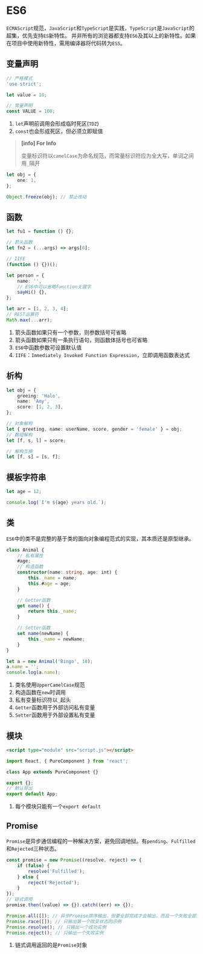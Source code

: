 # ES6

`ECMAScript`规范，`JavaScript`和`TypeScript`是实践，`TypeScript`是`JavaScript`的超集，优先支持`ES`新特性。
并非所有的浏览器都支持`ES6`及其以上的新特性。如果在项目中使用新特性，需用编译器将代码转为`ES5`。

## 变量声明

```ts
// 严格模式
'use strict';

let value = 10;

// 常量声明
const VALUE = 100;
```

1. `let`声明前调用会形成临时死区(`TDZ`)
2. `const`也会形成死区，但必须立即赋值

> **[info] For Info**
>
> 变量标识符以`camelCase`为命名规范，而常量标识符应为全大写，单词之间用`_`隔开

```ts
let obj = {
    one: 1,
};

Object.freeze(obj); // 禁止改动
```

## 函数

```ts
let fu1 = function () {};

// 箭头函数
let fn2 = (...args) => args[0];

// IIFE
(function () {})();

let person = {
    name: '',
    // ES6中可以省略function关键字
    sayHi() {},
};

let arr = [1, 2, 3, 4];
// REST运算符
Math.max(...arr);
```

1. 箭头函数如果只有一个参数，则参数括号可省略
2. 箭头函数如果只有一条执行语句，则函数体括号也可省略
3. `ES6`中函数参数可设置默认值
4. `IIFE`：`Immediately Invoked Function Expression`，立即调用函数表达式

## 析构

```ts
let obj = {
    greeing: 'Halo',
    name: 'Amy',
    score: [1, 2, 3],
};

// 对象解构
let { greeting, name: userName, score, gender = 'female' } = obj;
// 数组解构
let [f, s, l] = score;

// 解构互换
let [f, s] = [s, f];
```

## 模板字符串

```ts
let age = 12;

console.log(`I'm ${age} years old.`);
```

## 类

`ES6`中的类不是完整的基于类的面向对象编程范式的实现，其本质还是原型继承。

```ts
class Animal {
    // 私有属性
    #age;
    // 构造函数
    constructor(name: string, age: int) {
        this._name = name;
        this.#age = age;
    }

    // Getter函数
    get name() {
        return this._name;
    }

    // Setter函数
    set name(newName) {
        this._name = newName;
    }
}

let a = new Animal('Bingo', 18);
a.name = '';
console.log(a.name);
```

1. 类名使用`UpperCamelCase`规范
2. 构造函数在`new`时调用
3. 私有变量标识符以`_`起头
4. `Getter`函数用于外部访问私有变量
5. `Setter`函数用于外部设置私有变量

## 模块

```html
<script type="module" src="script.js"></script>
```

```ts
import React, { PureComponent } from 'react';

class App extends PureComponent {}

export {};
// 默认导出
export default App;
```

1. 每个模块只能有一个`export default`

## Promise

`Promise`是异步通信编程的一种解决方案，避免回调地狱。有`pending`、`Fulfilled`和`Rejected`三种状态。

```ts
const promise = new Promise((resolve, reject) => {
    if (false) {
        resolve('Fulfilled');
    } else {
        reject('Rejected');
    }
});
// 链式调用
promise.then((value) => {}).catch((err) => {});

Promise.all([]); // 异步Promise排序输出，但要全部完成才会输出，而且一个失败全部失败
Promise.race([]); // 只输出第一个改变状态的示例
Promise.resolve(); // 只输出一个成功实例
Promise.reject(); // 只输出一个失败实例
```

1. 链式调用返回的是`Promise`对象
